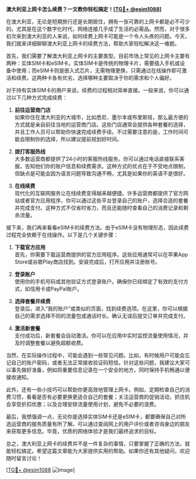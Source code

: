 **澳大利亚上网卡怎么续费？一文教你轻松搞定！[[TG💪+ @esim1088](https://t.me/s/esim1088)]**

在澳大利亚，无论是短期旅行还是长期居住，拥有一张可靠的上网卡都是必不可少的。尤其是在这个数字化时代，网络连接几乎成了生活的必需品。然而，对于很多初次来到澳大利亚的人来说，如何续费上网卡可能是一个令人头疼的问题。今天，我们就来详细聊聊澳大利亚上网卡的续费方法，帮助大家轻松解决这一难题。

首先，我们需要了解澳大利亚上网卡的主要类型。目前市场上常见的上网卡主要有两种：实体SIM卡和eSIM卡。实体SIM卡是传统的物理卡片，需要插入手机或设备中使用；而eSIM卡则是嵌入式芯片，无需物理更换，只需通过在线操作即可激活和续费。这两种卡各有优劣，选择哪种主要取决于你的需求和个人偏好。

对于持有实体SIM卡的用户来说，续费的过程相对简单直接。一般来说，你可以通过以下几种方式完成续费：

1. **前往运营商门店**  
   如果你住在澳大利亚的大城市，比如悉尼、墨尔本或布里斯班，那么最方便的方式就是亲自前往当地的运营商门店。这些门店通常会提供各种套餐的选择，并且工作人员可以帮助你快速完成续费手续。不过需要注意的是，工作时间可能会限制你的选择，所以建议提前规划好时间。

2. **拨打客服热线**  
   大多数运营商都提供了24小时的客服热线服务。你可以通过电话直接联系客服，告知他们你的账户信息和续费需求。这种方式的优点在于不受地点限制，但缺点是可能会因为语言问题导致沟通不畅，尤其是如果你的英语不是很好。

3. **在线续费**  
   现代化的互联网服务让在线续费变得越来越便捷。许多运营商都提供了官方网站或者官方应用程序，你可以通过这些平台登录自己的账户，选择合适的套餐并完成支付。这种方式不仅省时省力，而且还能随时查看自己的消费记录和剩余流量。

接下来，我们再来看看eSIM卡的续费方法。由于eSIM卡没有物理形态，因此续费过程完全依赖于在线操作。以下是几个关键步骤：

1. **下载官方应用**  
   首先，你需要下载运营商提供的官方应用程序。这些应用通常可以在苹果App Store或谷歌Play商店找到。安装完成后，打开应用并注册账号。

2. **登录账户**  
   使用你的手机号码或其他验证方式登录账户。确保你已经绑定了有效的支付方式，如信用卡或PayPal账户。

3. **选择套餐并续费**  
   登录后，进入“我的账户”或类似的页面，找到续费选项。在这里，你可以根据自己的需求选择不同的流量包或通话时长。确认无误后提交订单并完成支付。

4. **激活新套餐**  
   支付成功后，新套餐会自动激活。你可以在应用中实时监控流量使用情况，并及时调整套餐以避免超额收费。

当然，在实际操作过程中，可能会遇到一些常见问题。比如，有时候用户可能会忘记自己的账户密码，或者无法正常接收验证码短信。针对这些问题，我建议大家可以事先做好准备，例如将重要信息记录在一个安全的地方，同时保持手机畅通以便接收通知。

此外，还有一些小技巧可以帮助你更高效地管理上网卡。例如，定期检查自己的消费习惯，看看是否有必要更换更适合自己的套餐；关注运营商的促销活动，抓住机会享受折扣优惠；以及合理安排流量使用计划，避免不必要的浪费。

最后，我想强调一点，无论你是选择实体SIM卡还是eSIM卡，都要确保自己对所选运营商的服务质量有所了解。可以通过查阅网上的用户评价或者咨询身边的朋友来获取更多信息。毕竟，优质的网络体验才是我们最终追求的目标。

总之，澳大利亚上网卡的续费并不是一件复杂的事情，只要掌握了正确的方法，就能轻松搞定。希望这篇文章能为大家提供实用的帮助。如果你还有其他疑问，欢迎随时留言讨论！

[[TG💪+ @esim1088](https://t.me/s/esim1088) ![Image](https://i.postimg.cc/4NQfJmqS/Snipaste-2025-05-13-00-14-12.png)]